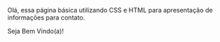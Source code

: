 Olá, essa página básica utilizando CSS e HTML para apresentação de informações para contato.

Seja Bem Vindo(a)!


